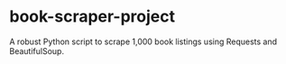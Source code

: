 # book-scraper-project
A robust Python script to scrape 1,000 book listings using Requests and BeautifulSoup.

